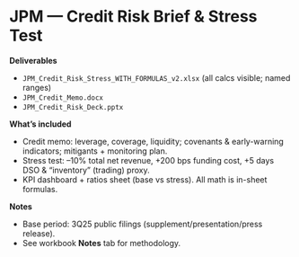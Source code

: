 # JPM — Credit Risk Brief & Stress Test

**Deliverables**
- `JPM_Credit_Risk_Stress_WITH_FORMULAS_v2.xlsx` (all calcs visible; named ranges)
- `JPM_Credit_Memo.docx`
- `JPM_Credit_Risk_Deck.pptx`

**What’s included**
- Credit memo: leverage, coverage, liquidity; covenants & early-warning indicators; mitigants + monitoring plan.
- Stress test: –10% total net revenue, +200 bps funding cost, +5 days DSO & “inventory” (trading) proxy.
- KPI dashboard + ratios sheet (base vs stress). All math is in-sheet formulas.

**Notes**
- Base period: 3Q25 public filings (supplement/presentation/press release).
- See workbook **Notes** tab for methodology.
